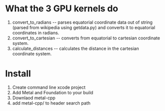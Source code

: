 # What the 3 GPU kernels do
1) convert_to_radians -- parses equatorial coordinate data out of string (parsed from wikipedia using getdata.py) and converts it to equatorial coordinates in radians.
2) convert_to_cartesian -- converts from equatorial to cartesian coordinate system.  
3) calculate_distances -- calculates the distance in the cartesian coordinate system.

# Install
1) Create command line xcode project
2) Add Metal and Foundation to your build
3) Downlaod metal-cpp
4) add metal-cpp/ to header search path
